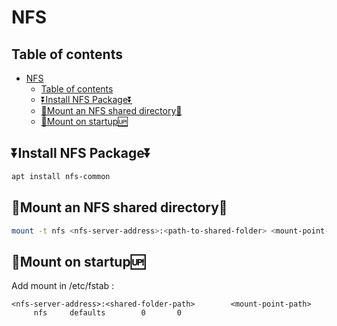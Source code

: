 # NFS

## Table of contents

- [NFS](#nfs)
  - [Table of contents](#table-of-contents)
  - [⏬Install NFS Package⏬](#install-nfs-package)
  - [💽Mount an NFS shared directory💽](#mount-an-nfs-shared-directory)
  - [🔂Mount on startup🆙](#mount-on-startup)

## ⏬Install NFS Package⏬

```bash
apt install nfs-common
```

## 💽Mount an NFS shared directory💽

```bash
mount -t nfs <nfs-server-address>:<path-to-shared-folder> <mount-point-path>
```

## 🔂Mount on startup🆙

Add mount in /etc/fstab :

```plaintext
<nfs-server-address>:<shared-folder-path>        <mount-point-path>        nfs     defaults        0       0
```
